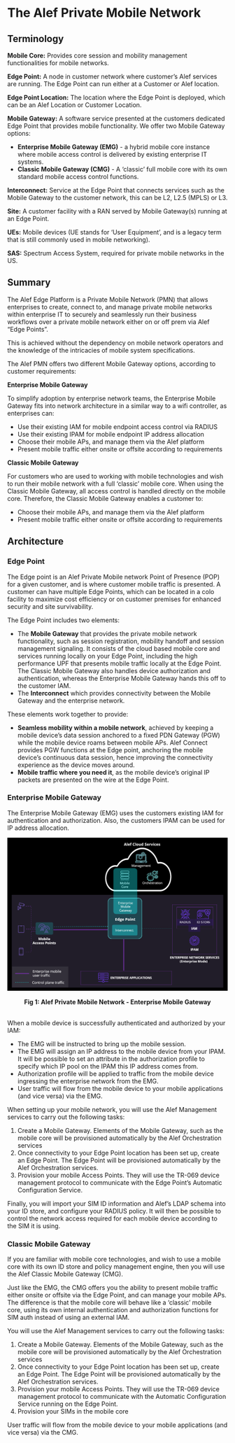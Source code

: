 # The Alef Private Mobile Network

## Terminology

**Mobile Core:** Provides core session and mobility management functionalities for mobile networks.

**Edge Point:** A node in customer network where customer’s Alef services are running. The Edge Point can run either at a Customer or Alef location.

**Edge Point Location:** The location where the Edge Point is deployed, which can be an Alef Location or Customer Location.

**Mobile Gateway:**  A software service presented at the customers dedicated Edge Point that provides mobile functionality. We offer two Mobile Gateway options:

- **Enterprise Mobile Gateway (EMG)** -  a hybrid mobile core instance where mobile access control is delivered by existing enterprise IT systems.
- **Classic Mobile Gateway (CMG)** - A ‘classic’ full mobile core with its own standard mobile access control functions.



**Interconnect:** Service at the Edge Point that connects services such as the Mobile Gateway to the customer network, this can be L2, L2.5 (MPLS) or L3.


**Site:** A customer facility with a RAN served by Mobile Gateway(s) running at an Edge Point.

**UEs:** Mobile devices (UE stands for ‘User Equipment’, and is a legacy term that is still commonly used in mobile networking).

**SAS:** Spectrum Access System, required for private mobile networks in the US.

## Summary

The Alef Edge Platform is a Private Mobile Network (PMN) that allows enterprises to create, connect to, and manage private mobile networks within enterprise IT to securely and seamlessly run their business workflows over a private mobile network either on or off prem via Alef “Edge Points”.

This is achieved without the dependency on mobile network operators and the knowledge of the intricacies of mobile system specifications. 

The Alef PMN offers two different Mobile Gateway options, according to customer requirements:

**Enterprise Mobile Gateway** 

To simplify adoption by enterprise network teams, the Enterprise Mobile Gateway fits into network architecture in a similar way to a wifi controller, as enterprises can:

- Use their existing IAM for mobile endpoint access control via RADIUS
- Use their existing IPAM for mobile endpoint IP address allocation 
- Choose their mobile APs, and manage them via the Alef platform
- Present mobile traffic either onsite or offsite according to requirements

**Classic Mobile Gateway**

For customers who are used to working with mobile technologies and wish to run their mobile network with a full ‘classic’ mobile core. When using the Classic Mobile Gateway, all access control is handled directly on the mobile core. Therefore, the Classic Mobile Gateway enables a customer to:

- Choose their mobile APs, and manage them via the Alef platform
- Present mobile traffic either onsite or offsite according to requirements


## Architecture

### Edge Point​

The Edge point is an Alef Private Mobile network Point of Presence (POP) for a given customer, and is where customer mobile traffic is presented. A customer can have multiple Edge Points, which can be located in a colo facility to maximize cost efficiency or on customer premises for enhanced security and site survivability.

The Edge Point includes two elements: 

- The **Mobile Gateway** that provides the private mobile network functionality, such as session registration, mobility handoff and session management signaling. It consists of the cloud based mobile core and services running locally on your Edge Point, including the high performance UPF that presents mobile traffic locally at the Edge Point.  The Classic Mobile Gateway also handles device authorization and authentication, whereas the Enterprise Mobile Gateway hands this off to the customer IAM. 
- The **Interconnect** which provides connectivity between the Mobile Gateway and the enterprise network. 

These elements work together to provide:

- **Seamless mobility within a mobile network**, achieved by keeping a mobile device’s data session anchored to a fixed PDN Gateway (PGW) while the mobile device roams between mobile APs. Alef Connect provides PGW functions at the Edge point, anchoring the mobile device’s continuous data session, hence improving the connectivity experience as the device moves around.
- **Mobile traffic where you need it**, as the mobile device’s original IP packets are presented on the wire at the Edge Point.

### Enterprise Mobile Gateway

The Enterprise Mobile Gateway (EMG) uses the customers existing IAM for authentication and authorization. Also, the customers IPAM can be used for IP address allocation.

![Fig 1: Alef Private Mobile Network - Enterprise Mobile Gateway](../images/mobius-detailed1.png)
<div align="center"><b>Fig 1: Alef Private Mobile Network - Enterprise Mobile Gateway</b></div>

<br/>

When a mobile device is successfully authenticated and authorized by your IAM:

- The EMG will be instructed to bring up the mobile session.
- The EMG will assign an IP address to the mobile device from your IPAM. It will be possible to set an attribute in the authorization profile to specify which IP pool on the IPAM this IP address comes from.
- Authorization profile will be applied to traffic from the mobile device ingressing the enterprise network from the EMG.
- User traffic will flow from the mobile device to your mobile applications (and vice versa) via the EMG.

When setting up your mobile network, you will use the Alef Management services to carry out the following tasks:

1. Create a Mobile Gateway. Elements of the Mobile Gateway, such as the mobile core will be provisioned automatically by the Alef Orchestration services
2. Once connectivity to your Edge Point location has been set up, create an Edge Point. The Edge Point will be provisioned automatically by the Alef Orchestration services.
3. Provision your mobile Access Points. They will use the TR-069 device management protocol to communicate with the Edge Point’s Automatic Configuration Service. 

Finally, you will import your SIM ID information and Alef’s LDAP schema into your ID store, and configure your RADIUS policy. It will then be possible to control the network access required for each mobile device according to the SIM it is using.

### Classic Mobile Gateway

If you are familiar with mobile core technologies, and wish to use a mobile core with its own ID store and policy management engine, then you will use the Alef Classic Mobile Gateway (CMG).

Just like the EMG, the CMG offers you the ability to present mobile traffic either onsite or offsite via the Edge Point, and can manage your mobile APs. The difference is that the mobile core will behave like a ‘classic’ mobile core, using its own internal authentication and authorization functions for SIM auth instead of using an external IAM.

You will use the Alef Management services to carry out the following tasks:

1. Create a Mobile Gateway. Elements of the Mobile Gateway, such as the mobile core will be provisioned automatically by the Alef Orchestration services
2. Once connectivity to your Edge Point location has been set up, create an Edge Point. The Edge Point will be provisioned automatically by the Alef Orchestration services.
3. Provision your mobile Access Points. They will use the TR-069 device management protocol to communicate with the Automatic Configuration Service running on the Edge Point. 
4. Provision your SIMs in the mobile core

User traffic will flow from the mobile device to your mobile applications (and vice versa) via the CMG.

